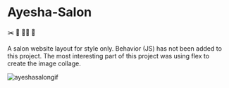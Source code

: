 # Ayesha-Salon
	
:scissors: :nail_care: :sauna_woman: :orange_heart:

A salon website layout for style only. Behavior (JS) has not been added to this project. The most interesting part of this project was using flex to create the image collage. 

![ayeshasalongif](https://user-images.githubusercontent.com/87724081/202247106-606b81bf-66ef-45c5-8fc3-03d2189c43ab.gif)

